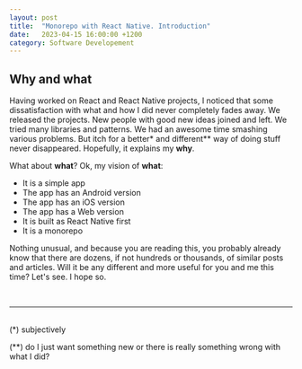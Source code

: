 ```yaml
---
layout: post
title:  "Monorepo with React Native. Introduction"
date:   2023-04-15 16:00:00 +1200
category: Software Developement
---
```


## Why and what

Having worked on React and React Native projects, I noticed that some dissatisfaction with what and how I did never completely fades away. We released the projects. New people with good new ideas joined and left. We tried many libraries and patterns. We had an awesome time smashing various problems. But itch for a better* and different** way of doing stuff never disappeared. Hopefully, it explains my <b>why</b>.

What about <b>what</b>? Ok, my vision of <b>what</b>:
- It is a simple app
- The app has an Android version
- The app has an iOS version
- The app has a Web version
- It is built as React Native first
- It is a monorepo

Nothing unusual, and because you are reading this, you probably already know that there are dozens, if not hundreds or thousands, of similar posts and articles. Will it be any different and more useful for you and me this time? Let's see. I hope so.

<br />
<hr />
<br />
(*) subjectively

(**) do I just want something new or there is really something wrong with what I did?